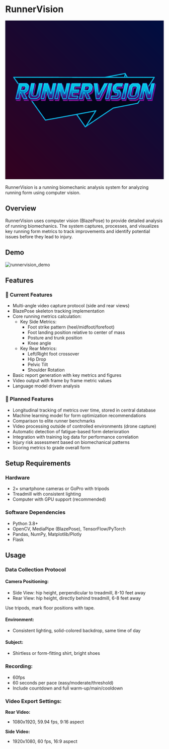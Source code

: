 # RunnerVision

![runnervision_logo](images/RunnerVisionLogo_v3.png)

RunnerVision is a running biomechanic analysis system for analyzing running form using computer vision.

## Overview

RunnerVision uses computer vision (BlazePose) to provide detailed analysis of running biomechanics. The system captures, processes, and visualizes key running form metrics to track improvements and identify potential issues before they lead to injury.

## Demo
![runnervision_demo](images/RunnerVision_Demo.gif)

## Features

### 📌 Current Features 
- Multi-angle video capture protocol (side and rear views)
- BlazePose skeleton tracking implementation
- Core running metrics calculation:
  - Key Side Metrics:
    - Foot strike pattern (heel/midfoot/forefoot)
    - Foot landing position relative to center of mass
    - Posture and trunk position
    - Knee angle
  - Key Rear Metrics:
    - Left/Right foot crossover
    - Hip Drop
    - Pelvic Tilt
    - Shoulder Rotation
- Basic report generation with key metrics and figures
- Video output with frame by frame metric values
- Language model driven analysis

### 🚀 Planned Features
- Longitudinal tracking of metrics over time, stored in central database
- Machine learning model for form optimization recommendations
- Comparison to elite runner benchmarks
- Video processing outside of controlled environments (drone capture)
- Automatic detection of fatigue-based form deterioration
- Integration with training log data for performance correlation
- Injury risk assessment based on biomechanical patterns
- Scoring metrics to grade overall form

## Setup Requirements

### Hardware
- 2× smartphone cameras or GoPro with tripods
- Treadmill with consistent lighting
- Computer with GPU support (recommended)

### Software Dependencies
- Python 3.8+
- OpenCV, MediaPipe (BlazePose), TensorFlow/PyTorch
- Pandas, NumPy, Matplotlib/Plotly
- Flask

## Usage

### Data Collection Protocol

#### Camera Positioning:
- Side View: hip height, perpendicular to treadmill, 8-10 feet away
- Rear View: hip height, directly behind treadmill, 6-8 feet away

Use tripods, mark floor positions with tape.

#### Environment:
- Consistent lighting, solid-colored backdrop, same time of day

#### Subject:
- Shirtless or form-fitting shirt, bright shoes

### Recording:
- 60fps
- 60 seconds per pace (easy/moderate/threshold)
- Include countdown and full warm-up/main/cooldown

### Video Export Settings:

**Rear Video:**
- 1080x1920, 59.94 fps, 9:16 aspect

**Side Video:**
- 1920x1080, 60 fps, 16:9 aspect